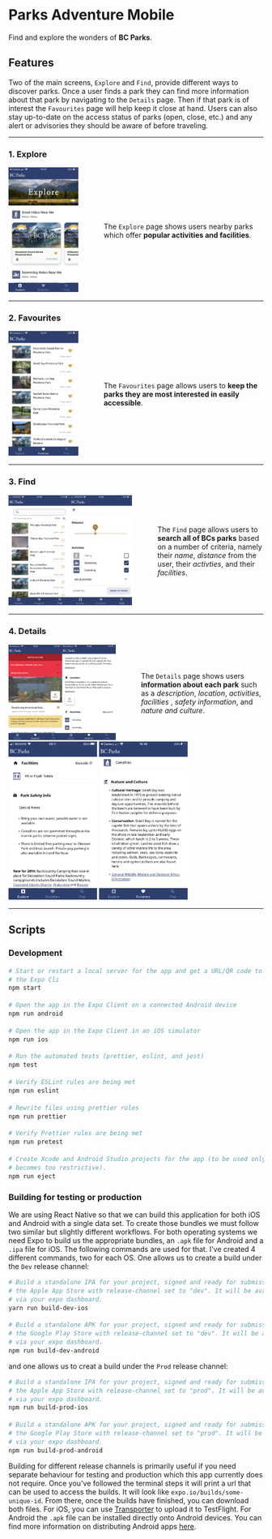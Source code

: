 # Parks Adventure Mobile

Find and explore the wonders of **BC Parks**.

## Features

Two of the main screens, `Explore` and `Find`, provide different ways to
discover parks. Once a user finds a park they can find more information about
that park by navigating to the `Details` page. Then if that park is of interest
the `Favourites` page will help keep it close at hand. Users can also stay
up-to-date on the access status of parks (open, close, etc.) and any alert or
advisories they should be aware of before traveling.

---

### 1. Explore

<div style="display:flex;align-items:center;">
  <kbd><img src="./assets/ExplorePage.PNG" width="175" /></kbd>
  <p style="width: 400px;margin-left: 50px;">The <code>Explore</code> page shows
  users nearby parks which offer <strong>popular activities and facilities</strong>.</p>
</div>

---

### 2. Favourites

<div style="display:flex;align-items:center;">
  <kbd><img src="./assets/FavouritesPage.PNG" width="175" /></kbd>
  <p style="width: 400px;margin-left: 50px;">The <code>Favourites</code> page
  allows users to <strong>keep the parks they are most interested in easily
  accessible</strong>.</p>
</div>

---

### 3. Find

<div style="display:flex;align-items:center;">
  <kbd><img src="./assets/ParkFindPage.PNG" width="175" /></kbd>
  <kbd><img src="./assets/FilterPage.PNG" width="175" /></kbd>
  <p style="width: 300px;margin-left: 50px;">The <code>Find</code> page allows
  users to <strong>search all of BCs parks</strong> based on a number of
  criteria, namely their <i>name</i>, <i>distance</i> from the user, their
  <i>activties</i>, and their <i>facilities</i>.</p>
</div>

---

### 4. Details

<div style="display:flex;align-items:center;">
  <kbd><img src="./assets/Details(1).png" width="175" /></kbd>
  <kbd><img src="./assets/Details(2).png" width="175" /></kbd>
  <p style="width: 400px;margin-left: 50px;">The <code>Details</code> page
  shows users <strong>information about each park</strong> such as a
  <i>description</i>, <i>location</i>, <i>activities</i>, <i>facilities</i>
  , <i>safety information</i>, and <i>nature and culture</i>.</p>
</div>
<kbd><img src="./assets/Details(3).png" width="175" /></kbd>
<kbd><img src="./assets/Details(4).png" width="175" /></kbd>

---

## Scripts

### Development

```bash
# Start or restart a local server for the app and get a URL/QR code to access
# the Expo Cli
npm start

# Open the app in the Expo Client on a connected Android device
npm run android

# Open the app in the Expo Client in an iOS simulator
npm run ios

# Run the automated tests (prettier, eslint, and jest)
npm test

# Verify ESLint rules are being met
npm run eslint

# Rewrite files using prettier rules
npm run prettier

# Verify Prettier rules are being met
npm run pretest

# Create Xcode and Android Studio projects for the app (to be used only if Expo
# becomes too restrictive).
npm run eject
```

### Building for testing or production

We are using React Native so that we can build this application for both iOS
and Android with a single data set. To create those bundles we must follow two
similar but slightly different workflows. For both operating systems we need
Expo to build us the appropriate bundles, an `.apk` file for Android and a
`.ipa` file for iOS. The following commands are used for that. I've created 4
different commands, two for each OS. One allows us to create a build under the
`Dev` release channel:

```bash
# Build a standalone IPA for your project, signed and ready for submission to
# the Apple App Store with release-channel set to "dev". It will be available
# via your expo dashboard.
yarn run build-dev-ios

# Build a standalone APK for your project, signed and ready for submission to
# the Google Play Store with release-channel set to "dev". It will be available
# via your expo dashboard.
npm run build-dev-android
```

and one allows us to creat a build under the `Prod` release channel:

```bash
# Build a standalone IPA for your project, signed and ready for submission to
# the Apple App Store with release-channel set to "prod". It will be available
# via your expo dashboard.
npm run build-prod-ios

# Build a standalone APK for your project, signed and ready for submission to
# the Google Play Store with release-channel set to "prod". It will be available
# via your expo dashboard.
npm run build-prod-android
```

Building for different release channels is primarily useful if you need
separate behaviour for testing and production which this app currently does not
require. Once you've followed the terminal steps it will print a url that can
be used to access the builds. It will look like `expo.io/builds/some-unique-id`.
From there, once the builds have finished, you can download both files. For iOS,
you can use [Transporter](https://apps.apple.com/us/app/transporter/id1450874784?mt=12)
to upload it to TestFlight. For Android the `.apk` file can be installed
directly onto Android devices. You can find more information on distributing
Android apps [here](https://developer.android.com/distribute/marketing-tools/alternative-distribution#email).
